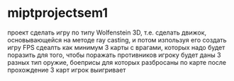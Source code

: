 # miptprojectsem1
проект сделать игру по типу Wolfenstein 3D, т.е. сделать движок, основывающейся на методе ray casting, и потом изпользуя его создать игру FPS
сдеалть как минимум 3 карты с врагами, которых надо будет поразить
для того, чтобы поражать противников игроку будет даны 3 разных тип оружие, боеприсы для которых разбросаны по карте
после прохождение 3 карт игрок выигривает
